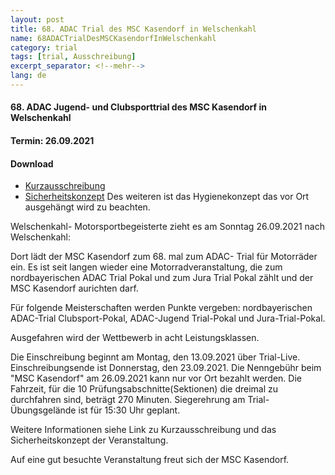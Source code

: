 ```yaml
---
layout: post
title: 68. ADAC Trial des MSC Kasendorf in Welschenkahl
name: 68ADACTrialDesMSCKasendorfInWelschenkahl
category: trial
tags: [trial, Ausschreibung]
excerpt_separator: <!--mehr-->
lang: de
---
```


#### 68. ADAC Jugend- und Clubsporttrial des MSC Kasendorf in Welschenkahl
#### Termin: 26.09.2021


#### Download

* [Kurzausschreibung](https://github.com/msc-kasendorf/docker/raw/master/docs/download/20210909_Kurzausschreibung_Welscchenkahl.pdf)
* [Sicherheitskonzept](https://github.com/msc-kasendorf/docker/raw/master/docs/download/2018Sicher.pdf)
Des weiteren ist das Hygienekonzept das vor Ort ausgehängt wird zu beachten.



<!--mehr-->

Welschenkahl- Motorsportbegeisterte zieht es am  Sonntag 26.09.2021 nach Welschenkahl:

Dort lädt der MSC Kasendorf zum 68. mal zum ADAC- Trial für Motorräder ein.
Es ist seit langen wieder eine Motorradveranstaltung, die zum nordbayerischen ADAC Trial Pokal und zum Jura Trial Pokal zählt und der MSC Kasendorf aurichten darf.

Für folgende Meisterschaften werden Punkte vergeben: 
nordbayerischen ADAC-Trial Clubsport-Pokal, ADAC-Jugend Trial-Pokal und Jura-Trial-Pokal.

Ausgefahren wird der Wettbewerb in acht Leistungsklassen.

Die Einschreibung beginnt am Montag, den 13.09.2021 über Trial-Live. Einschreibungsende ist Donnerstag, den 23.09.2021.
Die Nenngebühr beim "MSC Kasendorf" am 26.09.2021 kann nur vor Ort bezahlt werden.
Die Fahrzeit, für die 10 Prüfungsabschnitte(Sektionen) die dreimal zu durchfahren sind, beträgt 270 Minuten.
Siegerehrung am Trial-Übungsgelände ist für 15:30 Uhr geplant.

Weitere Informationen siehe Link zu Kurzausschreibung und das Sicherheitskonzept der Veranstaltung.

Auf eine gut besuchte Veranstaltung freut sich der MSC Kasendorf.

